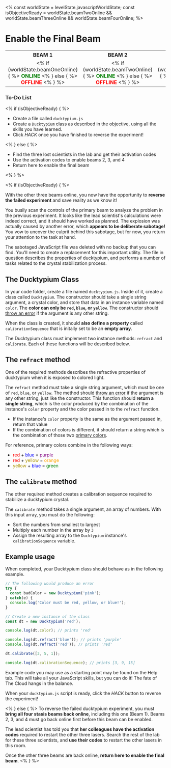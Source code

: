<%
const worldState = levelState.javascriptWorldState;
const isObjectiveReady = worldState.beamTwoOnline &&
  worldState.beamThreeOnline &&
  worldState.beamFourOnline;
%>

# Enable the Final Beam

<style>
table.lasers {
  margin-top: 10px;
}
table.lasers th, table.lasers td {
  text-align: center !important;
}
table.lasers td span {
  font-weight: bold;
}
table.lasers td span.on {
  color: green;
}
table.lasers td span.off {
  color: red;
}
</style>

<table class="lasers">
  <tr>
    <th>BEAM 1</th>
    <th>BEAM 2</th>
    <th>BEAM 3</th>
    <th>BEAM 4</th>
  </tr>
  <tr>
    <td>
      <% if (worldState.beamOneOnline) { %>
        <span class="on">ONLINE</span>
      <% } else { %>
        <span class="off">OFFLINE</span>
      <% } %>
    </td>
    <td>
      <% if (worldState.beamTwoOnline) { %>
        <span class="on">ONLINE</span>
      <% } else { %>
        <span class="off">OFFLINE</span>
      <% } %>
    </td>
    <td>
      <% if (worldState.beamThreeOnline) { %>
        <span class="on">ONLINE</span>
      <% } else { %>
        <span class="off">OFFLINE</span>
      <% } %>
    </td>
    <td>
      <% if (worldState.beamFourOnline) { %>
        <span class="on">ONLINE</span>
      <% } else { %>
        <span class="off">OFFLINE</span>
      <% } %>
    </td>
  </tr>
</table>

<div class="aside">
<h3>To-Do List</h3>
<% 
if (isObjectiveReady) {
%>
<ul>
  <li>Create a file called <code>ducktypium.js</code></li>
  <li>Create a <code>Ducktypium</code> class as described in the objective, using all the skills you have learned.</li>
  <li>Click <em>HACK</em> once you have finished to reverse the experiment!</li>
</ul>
<% } else { %>
<ul>
  <li>Find the three lost scientists in the lab and get their activation codes</li>
  <li>Use the activation codes to enable beams 2, 3, and 4</li>
  <li>Return here to enable the final beam</li>
</ul>
<% } %>
</div>

<% 
if (isObjectiveReady) {
%>

With the other three beams online, you now have the opportunity to **reverse the failed experiment** and save reality as we know it!

You busily scan the controls of the primary beam to analyze the problem in the previous experiment. It looks like the lead scientist's calculations were indeed correct, and it should have worked as planned. The explosion was actually caused by another error, which **appears to be deliberate sabotage!** You vow to uncover the culprit behind this sabotage, but for now, you return your attention to the task at hand.

The sabotaged JavaScript file was deleted with no backup that you can find. You'll need to create a replacement for this important utility. The file in question describes the properties of ducktypium, and performs a number of tasks related to the crystal stabilization process.

## The Ducktypium Class

In your code folder, create a file named `ducktypium.js`. Inside of it, create a class called `Ducktypium`. The constructor should take a single string argument, a crystal color, and store that data in an instance variable named `color`. The **color can only be `red`, `blue`, or `yellow`**. The constructor should [throw an error](https://javascript.info/try-catch#throwing-our-own-errors) if the argument is any other string.

When the class is created, it should **also define a property** called `calibrationSequence` that is initally set to be an **empty array**.

The Ducktypium class must implement two instance methods: `refract` and `calibrate`. Each of these functions will be described below.

## The `refract` method

One of the required methods describes the refractive properties of ducktypium when it is exposed to colored light.

The `refract` method must take a single string argument, which must be one of `red`, `blue`, or `yellow`. The method should [throw an error](https://javascript.info/try-catch#throwing-our-own-errors) if the argument is any other string, just like the constructor. This function should **return a single string**, which is the color produced by the combination of the instance's `color` property and the color passed in to the `refract` function.

* If the instance's `color` property is the same as the argument passed in, return that value
* If the combination of colors is different, it should return a string which is the combination of those two [primary colors](https://en.wikipedia.org/wiki/Primary_color). 

For reference, primary colors combine in the following ways:

* <span style="color:red">red</span> + <span style="color:blue">blue</span> = <span style="color:purple">purple</span>
* <span style="color:red">red</span> + <span style="color:#ad9400">yellow</span> = <span style="color:orange">orange</span>
* <span style="color:#ad9400">yellow</span> + <span style="color:blue">blue</span> = <span style="color:green">green</span>

## The `calibrate` method

The other required method creates a calibration sequence required to stabilize a ducktypium crystal.

The `calibrate` method takes a single argument, an array of numbers. With this input array, you must do the following:

* Sort the numbers from smallest to largest
* Multiply each number in the array by `3`
* Assign the resulting array to the `Ducktypium` instance's `calibrationSequence` variable.

## Example usage

When completed, your Ducktypium class should behave as in the following example.

```js
// The following would produce an error
try {
  const badColor = new Ducktypium('pink');
} catch(e) {
  console.log('Color must be red, yellow, or blue!');
}

// Create a new instance of the class
const dt = new Ducktypium('red');

console.log(dt.color); // prints 'red'

console.log(dt.refract('blue')); // prints 'purple'
console.log(dt.refract('red')); // prints 'red'

dt.calibrate([3, 5, 1]);

console.log(dt.calibrationSequence); // prints [3, 9, 15]
```

Example code you may use as a starting point may be found on the Help tab. This will take all your JavaScript skills, but you can do it! The fate of The Cloud hangs in the balance.

When your `ducktypium.js` script is ready, click the *HACK* button to reverse the experiment!

<% } else { %>
To reverse the failed ducktypium experiment, you must **bring all four stasis beams back online**, including this one (Beam 1). Beams 2, 3, and 4 must go back online first before this beam can be enabled.

The lead scientist has told you that **her colleagues have the activation codes** required to restart the other three lasers. Search the rest of the lab for these three scientists, and **use their codes** to restart the other lasers in this room.

Once the other three beams are back online, **return here to enable the final beam**.
<% } %>

